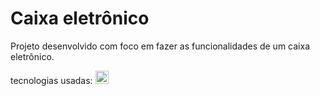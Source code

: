 # Caixa eletrônico

Projeto desenvolvido com foco em fazer as funcionalidades de um caixa eletrônico.

tecnologias usadas: <a href="https://developer.mozilla.org/en-US/docs/Web/JavaScript" title="JavaScript"><img src="https://github.com/get-icon/geticon/raw/master/icons/javascript.svg" alt="JavaScript" width="21px" height="21px"></a>
